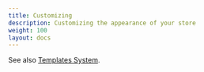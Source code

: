 ```yaml
---
title: Customizing
description: Customizing the appearance of your store
weight: 100
layout: docs
---
```


See also [Templates System](/user/template/). 
